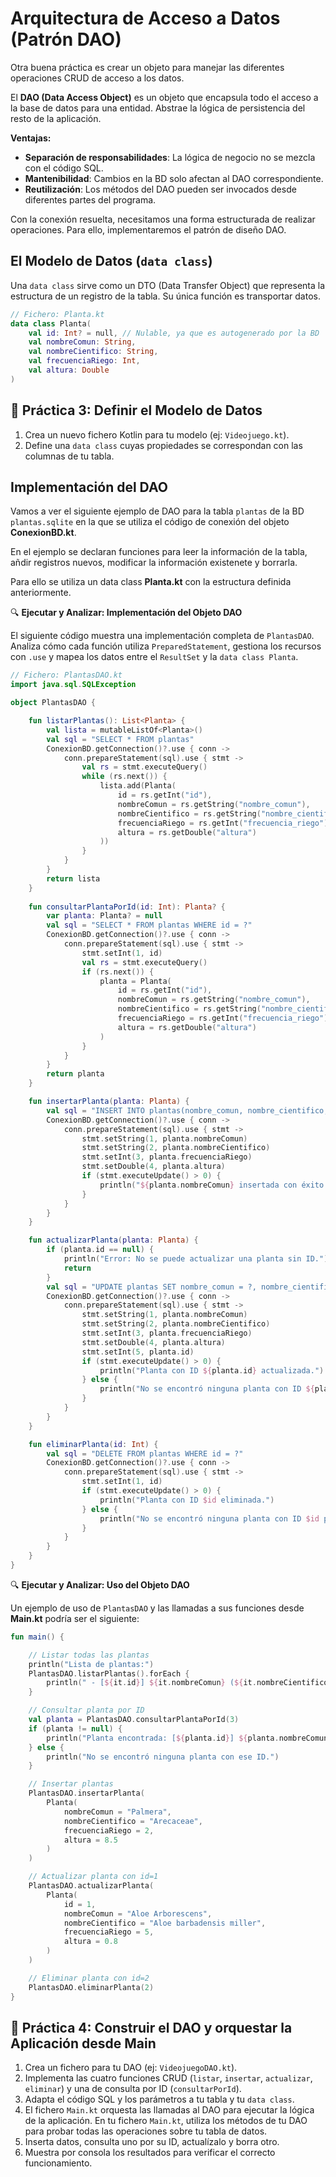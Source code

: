 # Arquitectura de Acceso a Datos (Patrón DAO)

Otra buena práctica es crear un objeto para manejar las diferentes operaciones CRUD de acceso a los datos. 

El **DAO (Data Access Object)** es un objeto que encapsula todo el acceso a la base de datos para una entidad. Abstrae la lógica de persistencia del resto de la aplicación.

**Ventajas:**

* **Separación de responsabilidades**: La lógica de negocio no se mezcla con el código SQL.
* **Mantenibilidad**: Cambios en la BD solo afectan al DAO correspondiente.
* **Reutilización**: Los métodos del DAO pueden ser invocados desde diferentes partes del programa.

Con la conexión resuelta, necesitamos una forma estructurada de realizar operaciones. Para ello, implementaremos el patrón de diseño DAO.

## El Modelo de Datos (`data class`)

Una `data class` sirve como un DTO (Data Transfer Object) que representa la estructura de un registro de la tabla. Su única función es transportar datos.

```kotlin
// Fichero: Planta.kt
data class Planta(
    val id: Int? = null, // Nulable, ya que es autogenerado por la BD
    val nombreComun: String,
    val nombreCientifico: String,
    val frecuenciaRiego: Int,
    val altura: Double
)
```

## 🎯 **Práctica 3: Definir el Modelo de Datos**

1. Crea un nuevo fichero Kotlin para tu modelo (ej: `Videojuego.kt`).
2. Define una `data class` cuyas propiedades se correspondan con las columnas de tu tabla.


## Implementación del DAO

Vamos a ver el siguiente ejemplo de DAO para la tabla `plantas` de la BD `plantas.sqlite` en la que se utiliza el código de conexión del objeto **ConexionBD.kt**.

En el ejemplo se declaran funciones para leer la información de la tabla, añdir registros nuevos, modificar la información existenete y borrarla. 

Para ello se utiliza un data class **Planta.kt** con la estructura definida anteriormente.

🔍 **Ejecutar y Analizar: Implementación del Objeto DAO**

El siguiente código muestra una implementación completa de `PlantasDAO`. Analiza cómo cada función utiliza `PreparedStatement`, gestiona los recursos con `.use` y mapea los datos entre el `ResultSet` y la `data class Planta`.

```kotlin
// Fichero: PlantasDAO.kt
import java.sql.SQLException

object PlantasDAO {

    fun listarPlantas(): List<Planta> {
        val lista = mutableListOf<Planta>()
        val sql = "SELECT * FROM plantas"
        ConexionBD.getConnection()?.use { conn ->
            conn.prepareStatement(sql).use { stmt ->
                val rs = stmt.executeQuery()
                while (rs.next()) {
                    lista.add(Planta(
                        id = rs.getInt("id"),
                        nombreComun = rs.getString("nombre_comun"),
                        nombreCientifico = rs.getString("nombre_cientifico"),
                        frecuenciaRiego = rs.getInt("frecuencia_riego"),
                        altura = rs.getDouble("altura")
                    ))
                }
            }
        }
        return lista
    }
    
    fun consultarPlantaPorId(id: Int): Planta? {
        var planta: Planta? = null
        val sql = "SELECT * FROM plantas WHERE id = ?"
        ConexionBD.getConnection()?.use { conn ->
            conn.prepareStatement(sql).use { stmt ->
                stmt.setInt(1, id)
                val rs = stmt.executeQuery()
                if (rs.next()) {
                    planta = Planta(
                        id = rs.getInt("id"),
                        nombreComun = rs.getString("nombre_comun"),
                        nombreCientifico = rs.getString("nombre_cientifico"),
                        frecuenciaRiego = rs.getInt("frecuencia_riego"),
                        altura = rs.getDouble("altura")
                    )
                }
            }
        }
        return planta
    }

    fun insertarPlanta(planta: Planta) {
        val sql = "INSERT INTO plantas(nombre_comun, nombre_cientifico, frecuencia_riego, altura) VALUES (?, ?, ?, ?)"
        ConexionBD.getConnection()?.use { conn ->
            conn.prepareStatement(sql).use { stmt ->
                stmt.setString(1, planta.nombreComun)
                stmt.setString(2, planta.nombreCientifico)
                stmt.setInt(3, planta.frecuenciaRiego)
                stmt.setDouble(4, planta.altura)
                if (stmt.executeUpdate() > 0) {
                    println("${planta.nombreComun} insertada con éxito.")
                }
            }
        }
    }

    fun actualizarPlanta(planta: Planta) {
        if (planta.id == null) {
            println("Error: No se puede actualizar una planta sin ID.")
            return
        }
        val sql = "UPDATE plantas SET nombre_comun = ?, nombre_cientifico = ?, frecuencia_riego = ?, altura = ? WHERE id = ?"
        ConexionBD.getConnection()?.use { conn ->
            conn.prepareStatement(sql).use { stmt ->
                stmt.setString(1, planta.nombreComun)
                stmt.setString(2, planta.nombreCientifico)
                stmt.setInt(3, planta.frecuenciaRiego)
                stmt.setDouble(4, planta.altura)
                stmt.setInt(5, planta.id)
                if (stmt.executeUpdate() > 0) {
                    println("Planta con ID ${planta.id} actualizada.")
                } else {
                    println("No se encontró ninguna planta con ID ${planta.id} para actualizar.")
                }
            }
        }
    }

    fun eliminarPlanta(id: Int) {
        val sql = "DELETE FROM plantas WHERE id = ?"
        ConexionBD.getConnection()?.use { conn ->
            conn.prepareStatement(sql).use { stmt ->
                stmt.setInt(1, id)
                if (stmt.executeUpdate() > 0) {
                    println("Planta con ID $id eliminada.")
                } else {
                    println("No se encontró ninguna planta con ID $id para eliminar.")
                }
            }
        }
    }
}
```

🔍 **Ejecutar y Analizar: Uso del Objeto DAO**

Un ejemplo de uso de `PlantasDAO` y las llamadas a sus funciones desde **Main.kt** podría ser el siguiente:

``` kotlin
fun main() {

    // Listar todas las plantas
    println("Lista de plantas:")
    PlantasDAO.listarPlantas().forEach {
        println(" - [${it.id}] ${it.nombreComun} (${it.nombreCientifico}), riego cada ${it.frecuenciaRiego} días, altura: ${it.altura} m")
    }

    // Consultar planta por ID
    val planta = PlantasDAO.consultarPlantaPorId(3)
    if (planta != null) {
        println("Planta encontrada: [${planta.id}] ${planta.nombreComun} (${planta.nombreCientifico}), riego cada ${planta.frecuenciaRiego} días, altura: ${planta.altura} m")
    } else {
        println("No se encontró ninguna planta con ese ID.")
    }

    // Insertar plantas
    PlantasDAO.insertarPlanta(
        Planta(
            nombreComun = "Palmera",
            nombreCientifico = "Arecaceae",
            frecuenciaRiego = 2,
            altura = 8.5
        )
    )

    // Actualizar planta con id=1
    PlantasDAO.actualizarPlanta(
        Planta(
            id = 1,
            nombreComun = "Aloe Arborescens",
            nombreCientifico = "Aloe barbadensis miller",
            frecuenciaRiego = 5,
            altura = 0.8
        )
    )

    // Eliminar planta con id=2
    PlantasDAO.eliminarPlanta(2)
}
```

## 🎯 **Práctica 4: Construir el DAO y orquestar la Aplicación desde Main**

1. Crea un fichero para tu DAO (ej: `VideojuegoDAO.kt`).
2. Implementa las cuatro funciones CRUD (`listar`, `insertar`, `actualizar`, `eliminar`) y una de consulta por ID (`consultarPorId`).
3. Adapta el código SQL y los parámetros a tu tabla y tu `data class`.
4. El fichero `Main.kt` orquesta las llamadas al DAO para ejecutar la lógica de la aplicación. En tu fichero `Main.kt`, utiliza los métodos de tu DAO para probar todas las operaciones sobre tu tabla de datos.
5. Inserta datos, consulta uno por su ID, actualízalo y borra otro.
6. Muestra por consola los resultados para verificar el correcto funcionamiento.
